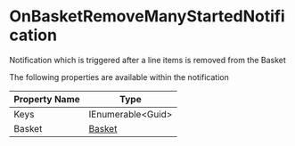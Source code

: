 # OnBasketRemoveManyStartedNotification

Notification which is triggered after a line items is removed from the Basket

The following properties are available within the notification

| Property Name | Type                                                     |
| ------------- | -------------------------------------------------------- |
| Keys          | IEnumerable\<Guid>                                       |
| Basket        | [Basket](../../core-services/object-reference/basket.md) |
